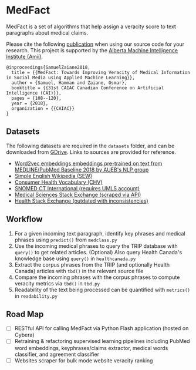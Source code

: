 # MedFact

MedFact is a set of algorithms that help assign a veracity score to text paragraphs about medical claims.

Please cite the following [publication](http://dx.doi.org/10.1007/978-3-319-89656-4_9) when using our source code for your research. This project is supported by the [Alberta Machine Intelligence Institute (Amii)](http://amii.ca).

```
@inproceedings{SamuelZaiane2018,
  title = {{MedFact: Towards Improving Veracity of Medical Information in Social Media using Applied Machine Learning}},
  author = {Samuel, Hamman and Zaiane, Osmar},
  booktitle = {{31st CAIAC Canadian Conference on Artificial Intelligence (CAI)}},
  pages = {108--120},
  year = {2018},
  organization = {{CAIAC}}
}
```

## Datasets

The following datasets are required in the `datasets` folder, and can be downloaded from [GDrive](https://drive.google.com/drive/folders/1LfIrmbMG-yyhaSM9wFGqCTDMLBF7ZSj9). Links to sources are provided for reference.

- [Word2vec embeddings embeddings pre-trained on text from MEDLINE/PubMed Baseline 2018 by AUEB's NLP group](http://nlp.cs.aueb.gr)
- [Simple English Wikipedia (SEW)](http://pikes.fbk.eu/eval-sew.html)
- [Consumer Health Vocabulary (CHV)](https://github.com/Planeshifter/node-chvocab)
- [SNOMED CT International (requires UMLS account)](https://www.nlm.nih.gov/healthit/snomedct/international.html)
- [Medical Sciences Stack Exchange (scraped via API)](https://api.stackexchange.com/docs/questions)
- [Health Stack Exchange (outdated with inconsistencies)](https://archive.org/download/stackexchange)

## Workflow

1. For a given incoming text paragraph, identify key phrases and medical phrases using `predict()` from `medclass.py`
2. Use the incoming medical phrases to query the TRIP database with `query()` to get related articles. (Optional) Also query Health Canada's knowledge base using `query()` in `healthcanada.py`
3. Extract the corpus phrases from the TRIP (and optionally Health Canada) articles with `tbd()` in the relevant source file
4. Compare the incoming phrases with the corpus phrases to compute veracity metrics via `tbd()` in `tbd.py`
5. Readability of the text being processed can be quantified with `metrics()` in `readability.py`

## Road Map

- [ ] RESTful API for calling MedFact via Python Flash application (hosted on Cybera)
- [ ] Retraining & refactoring supervised learning pipelines including PubMed word embeddings, keyphrases/claims extractor, medical words classifier, and agreement classifier
- [ ] Websites scraper for bulk mode website veracity ranking